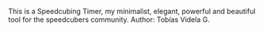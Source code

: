 This is a Speedcubing Timer, my minimalist, elegant, powerful and beautiful tool for the speedcubers community.
Author: Tobías Videla G.